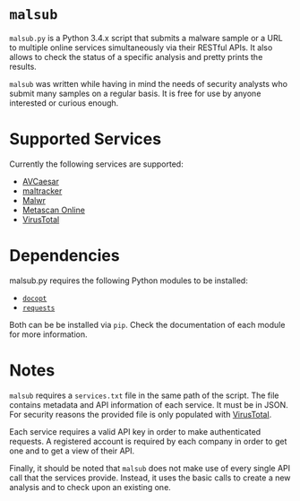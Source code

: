 # `malsub`

`malsub.py` is a Python 3.4.x script that submits a malware sample or a URL to multiple online services simultaneously via their RESTful APIs. It also allows to check the status of a specific analysis and pretty prints the results.

`malsub` was written while having in mind the needs of security analysts who submit many samples on a regular basis. It is free for use by anyone interested or curious enough.

# Supported Services

Currently the following services are supported:
* [AVCaesar](https://avcaesar.malware.lu/)
* [maltracker](https://maltracker.net/)
* [Malwr](https://malwr.com/)
* [Metascan Online](https://www.metascan-online.com/)
* [VirusTotal](https://www.virustotal.com/)

# Dependencies

malsub.py requires the following Python modules to be installed:
*  [`docopt`](https://github.com/docopt/docopt)
*  [`requests`](http://docs.python-requests.org/)

Both can be be installed via `pip`. Check the documentation of each module for more information.

# Notes

`malsub` requires a `services.txt` file in the same path of the script. The file contains metadata and API information of each service. It must be in JSON. For security reasons the provided file is only populated with [VirusTotal](https://www.virustotal.com/).

Each service requires a valid API key in order to make authenticated requests. A registered account is required by each company in order to get one and to get a view of their API.

Finally, it should be noted that `malsub` does not make use of every single API call that the services provide. Instead, it uses the basic calls to create a new analysis and to check upon an existing one.
